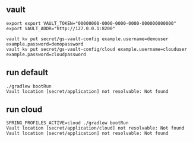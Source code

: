 ## vault

    export export VAULT_TOKEN="00000000-0000-0000-0000-000000000000"
    export VAULT_ADDR="http://127.0.0.1:8200"

    vault kv put secret/gs-vault-config example.username=demouser example.password=demopassword
    vault kv put secret/gs-vault-config/cloud example.username=clouduser example.password=cloudpassword

## run default

    ./gradlew bootRun
    Vault location [secret/application] not resolvable: Not found

## run cloud

    SPRING_PROFILES_ACTIVE=cloud ./gradlew bootRun
    Vault location [secret/application/cloud] not resolvable: Not found
    Vault location [secret/application] not resolvable: Not found
